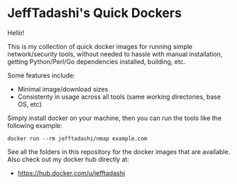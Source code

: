 # JeffTadashi's Quick Dockers
Hello! 

This is my collection of quick docker images for running simple network/security tools, without needed to hassle with manual installation, getting Python/Perl/Go dependencies installed, building, etc.

Some features include:
- Minimal image/download sizes
- Consistenty in usage across all tools (same working directories, base OS, etc)

Simply install docker on your machine, then you can run the tools like the following example:
```
docker run --rm jefftadashi/nmap example.com
```
See all the folders in this repository for the docker images that are available. Also check out my docker hub directly at:
- https://hub.docker.com/u/jefftadashi
